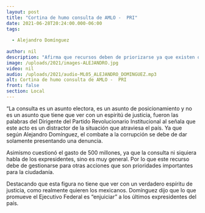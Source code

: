 ```yaml
---
layout: post
title: "Cortina de humo consulta de AMLO -  PRI"
date: 2021-06-28T20:24:00.000-06:00
tags:
  
  - Alejandro Domínguez
  
author: nil
description: "Afirma que recursos deben de priorizarse ya que existen otras carencias."
image: /uploads/2021/images-ALEJANDRO.jpg
video: nil
audio: /uploads/2021/audio-ML05_ALEJANDRO_DOMINGUEZ.mp3
alt: Cortina de humo consulta de AMLO -  PRI
front: false
section: Local
---
```


“La consulta es un asunto electora, es un asunto de posicionamiento y no es un asunto que tiene que ver con un espiritú de justicia, fueron las palabras del Dirigente del Partido Revolucionario Institucional al señala que este acto es un distractor de la situación que atraviesa el país. Ya que según Alejandro Domínguez, el combate a la corrupción se debe de dar solamente presentando una denuncia.

Asimismo cuestionó el gasto de 500 millones, ya que la consulta ni siquiera habla de los expresidentes, sino es muy general. Por lo que este recurso debe de gestionarse para otras acciones que son prioridades importantes para la ciudadanía.

Destacando que esta figura no tiene que ver con un verdadero espíritu de justicia, como realmente quieren los mexicanos. Domínguez dijo que lo que promueve el Ejecutivo Federal es “enjuiciar” a los últimos expresidentes del país.
